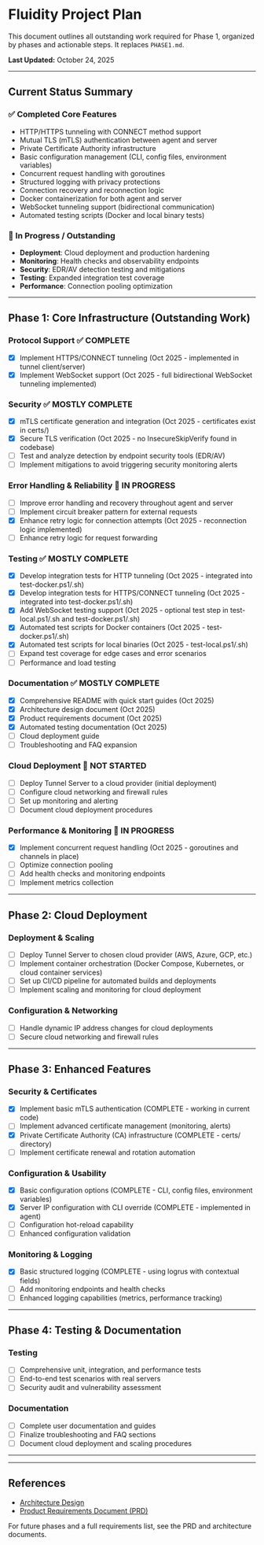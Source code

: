 # Fluidity Project Plan

This document outlines all outstanding work required for Phase 1, organized by phases and actionable steps. It replaces `PHASE1.md`.

**Last Updated:** October 24, 2025

---

## Current Status Summary

### ✅ Completed Core Features
- HTTP/HTTPS tunneling with CONNECT method support
- Mutual TLS (mTLS) authentication between agent and server
- Private Certificate Authority infrastructure
- Basic configuration management (CLI, config files, environment variables)
- Concurrent request handling with goroutines
- Structured logging with privacy protections
- Connection recovery and reconnection logic
- Docker containerization for both agent and server
- WebSocket tunneling support (bidirectional communication)
- Automated testing scripts (Docker and local binary tests)

### 🚧 In Progress / Outstanding
- **Deployment**: Cloud deployment and production hardening
- **Monitoring**: Health checks and observability endpoints
- **Security**: EDR/AV detection testing and mitigations
- **Testing**: Expanded integration test coverage
- **Performance**: Connection pooling optimization

---

## Phase 1: Core Infrastructure (Outstanding Work)

### Protocol Support ✅ COMPLETE
- [x] Implement HTTPS/CONNECT tunneling (Oct 2025 - implemented in tunnel client/server)
- [x] Implement WebSocket support (Oct 2025 - full bidirectional WebSocket tunneling implemented)

### Security ✅ MOSTLY COMPLETE
- [x] mTLS certificate generation and integration (Oct 2025 - certificates exist in certs/)
- [x] Secure TLS verification (Oct 2025 - no InsecureSkipVerify found in codebase)
- [ ] Test and analyze detection by endpoint security tools (EDR/AV)
- [ ] Implement mitigations to avoid triggering security monitoring alerts

### Error Handling & Reliability 🚧 IN PROGRESS
- [ ] Improve error handling and recovery throughout agent and server
- [ ] Implement circuit breaker pattern for external requests
- [x] Enhance retry logic for connection attempts (Oct 2025 - reconnection logic implemented)
- [ ] Enhance retry logic for request forwarding

### Testing ✅ MOSTLY COMPLETE
- [x] Develop integration tests for HTTP tunneling (Oct 2025 - integrated into test-docker.ps1/.sh)
- [x] Develop integration tests for HTTPS/CONNECT tunneling (Oct 2025 - integrated into test-docker.ps1/.sh)
- [x] Add WebSocket testing support (Oct 2025 - optional test step in test-local.ps1/.sh and test-docker.ps1/.sh)
- [x] Automated test scripts for Docker containers (Oct 2025 - test-docker.ps1/.sh)
- [x] Automated test scripts for local binaries (Oct 2025 - test-local.ps1/.sh)
- [ ] Expand test coverage for edge cases and error scenarios
- [ ] Performance and load testing

### Documentation ✅ MOSTLY COMPLETE
- [x] Comprehensive README with quick start guides (Oct 2025)
- [x] Architecture design document (Oct 2025)
- [x] Product requirements document (Oct 2025)
- [x] Automated testing documentation (Oct 2025)
- [ ] Cloud deployment guide
- [ ] Troubleshooting and FAQ expansion

### Cloud Deployment 🚧 NOT STARTED
- [ ] Deploy Tunnel Server to a cloud provider (initial deployment)
- [ ] Configure cloud networking and firewall rules
- [ ] Set up monitoring and alerting
- [ ] Document cloud deployment procedures

### Performance & Monitoring 🚧 IN PROGRESS
- [x] Implement concurrent request handling (Oct 2025 - goroutines and channels in place)
- [ ] Optimize connection pooling
- [ ] Add health checks and monitoring endpoints
- [ ] Implement metrics collection

---


## Phase 2: Cloud Deployment

### Deployment & Scaling
- [ ] Deploy Tunnel Server to chosen cloud provider (AWS, Azure, GCP, etc.)
- [ ] Implement container orchestration (Docker Compose, Kubernetes, or cloud container services)
- [ ] Set up CI/CD pipeline for automated builds and deployments
- [ ] Implement scaling and monitoring for cloud deployment

### Configuration & Networking
- [ ] Handle dynamic IP address changes for cloud deployments
- [ ] Secure cloud networking and firewall rules

---

## Phase 3: Enhanced Features

### Security & Certificates
- [x] Implement basic mTLS authentication (COMPLETE - working in current code)
- [ ] Implement advanced certificate management (monitoring, alerts)
- [x] Private Certificate Authority (CA) infrastructure (COMPLETE - certs/ directory)
- [ ] Implement certificate renewal and rotation automation

### Configuration & Usability
- [x] Basic configuration options (COMPLETE - CLI, config files, environment variables)
- [x] Server IP configuration with CLI override (COMPLETE - implemented in agent)
- [ ] Configuration hot-reload capability
- [ ] Enhanced configuration validation

### Monitoring & Logging
- [x] Basic structured logging (COMPLETE - using logrus with contextual fields)
- [ ] Add monitoring endpoints and health checks
- [ ] Enhanced logging capabilities (metrics, performance tracking)

---

## Phase 4: Testing & Documentation

### Testing
- [ ] Comprehensive unit, integration, and performance tests
- [ ] End-to-end test scenarios with real servers
- [ ] Security audit and vulnerability assessment

### Documentation
- [ ] Complete user documentation and guides
- [ ] Finalize troubleshooting and FAQ sections
- [ ] Document cloud deployment and scaling procedures

---

---

## References
- [Architecture Design](architecture.md)
- [Product Requirements Document (PRD)](PRD.md)

For future phases and a full requirements list, see the PRD and architecture documents.
